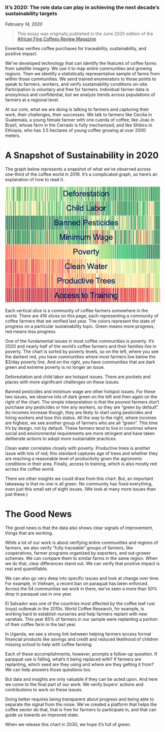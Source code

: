 ### It’s 2020: The role data can play in achieving the next decade’s sustainability targets

*February 14, 2020*

> This essay was originally published in the June 2020 edition of the [African Fine Coffees Review Magazine](https://afca.coffee/wp-content/uploads/2020/04/AfricanFine-CoffeesReviewMagazineApr-Jun2020.pdf)

Enveritas verifies coffee purchases for traceability, sustainability, and positive impact.

We’ve developed technology that can identify the features of coffee farms from satellite imagery. We use it to map entire communities and growing regions. Then we identify a statistically representative sample of farms from within those communities. We send trained enumerators to those points to speak to farmers, workers, and verify sustainability conditions on-site. Participation is voluntary and free for farmers. Individual farmer data is anonymous and confidential, but we analyze trends across populations of farmers at a regional level. 

At our core, what we are doing is talking to farmers and capturing their work, their challenges, their successes. We talk to farmers like Cecilia in Guatemala, a young female farmer with one cuerda of coffee; like Joao in Brazil, whose farm in the Cerrado is fully mechanized; and like Shibiru in Ethiopia, who has 3.5 hectares of young coffee growing at over 2000 meters.

# A Snapshot of Sustainability in 2020

The graph below represents a snapshot of what we’ve observed across one-third of the coffee world in 2019. It’s a complicated graph, so here’s an explanation of how to read it.

![](../assets/img/sustainability_heatmap.png)

Each vertical slice is a community of coffee farmers somewhere in the world. There are 416 slices on this page, each representing a community of coffee farmers that we verified last year. The colors represent the state of progress on a particular sustainability topic. Green means more progress, red means less progress.

One of the fundamental issues in most coffee communities is poverty. It’s 2020 and nearly half of the world’s coffee farmers and their families live in poverty. The chart is sorted by poverty levels, so on the left, where you see the darkest red, you have communities where most farmers live below the $3/day poverty line. And on the right, you have communities that are dark green and extreme poverty is no longer an issue.

Deforestation and child labor are hotspot issues. There are pockets and places with more significant challenges on these issues.

Banned pesticides and minimum wage are other hotspot issues. For these two issues, we observe lots of dark green on the left and then again on the right of the chart. The simple interpretation is that the poorest farmers don’t purchase any pesticides or hire any workers, so they are “green by default”. As incomes increase though, they are likely to start using pesticides and hiring workers and lose this status. All the way to the right, where incomes are highest, we see another group of farmers who are all “green”. This time it’s by design, not by default. These farmers tend to live in countries where social and environmental requirements are more stringent and have taken deliberate actions to adopt more sustainable practices.

Clean water correlates closely with poverty. Productive trees is another issue with lots of red; this standard captures age of trees and whether they are reaching a reasonable level of productivity given the agronomic conditions in their area. Finally, access to training, which is also mostly red across the coffee world.

There are other insights we could draw from this chart. But, an important takeaway is that no one is all green. No community has fixed everything, even just this small set of eight issues. (We look at many more issues than just these.)

# The Good News

The good news is that the data also shows clear signals of improvement, things that are working. 

While a lot of our work is about verifying entire communities and regions of farmers, we also verify “fully traceable” groups of farmers, like cooperatives, farmer programs organized by exporters, and out-grower schemes. We can compare them to similar farms in the same region. When we do that, clear differences stand out. We can verify that positive impact is real and quantifiable.

We can also go very deep into specific issues and look at change over time. For example, in Vietnam, a recent ban on paraquat has been enforced. Across the 54 communities we work in there, we’ve seen a more than 50% drop in paraquat use in one year.

El Salvador was one of the countries most affected by the coffee leaf rust (roya) outbreak in the 2010s. World Coffee Research, for example, is working hard to establish nurseries and help farmers replant with new varietals. This year 65% of farmers in our sample were replanting a portion of their coffee farm in the last year. 

In Uganda, we see a strong link between helping farmers access formal financial products like savings and credit and reduced likelihood of children missing school to help with coffee farming.

Each of these accomplishments, however, prompts a follow-up question. If paraquat use is falling, what’s it being replaced with? If farmers are replanting, which seed are they using and where are they getting it from? We can help answers those questions too.

But data and insights are only valuable if they can be acted upon. And here we come to the final part of our work. We verify buyers’ actions and contributions to work on these issues.

Doing better requires being transparent about progress and being able to separate the signal from the noise. We’ve created a platform that helps the coffee sector do that, that is free for farmers to participate in, and that can guide us towards an improved state.

When we release this chart in 2030, we hope it’s full of green.